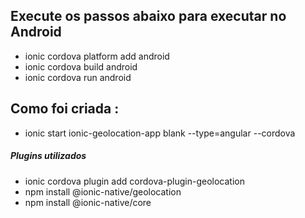 ## Execute os passos abaixo para executar no Android
- ionic cordova platform add android
- ionic cordova build android
- ionic cordova run android


## Como foi criada :

- ionic start ionic-geolocation-app blank --type=angular --cordova

##### Plugins utilizados
- ionic cordova plugin add cordova-plugin-geolocation
- npm install @ionic-native/geolocation
- npm install @ionic-native/core

